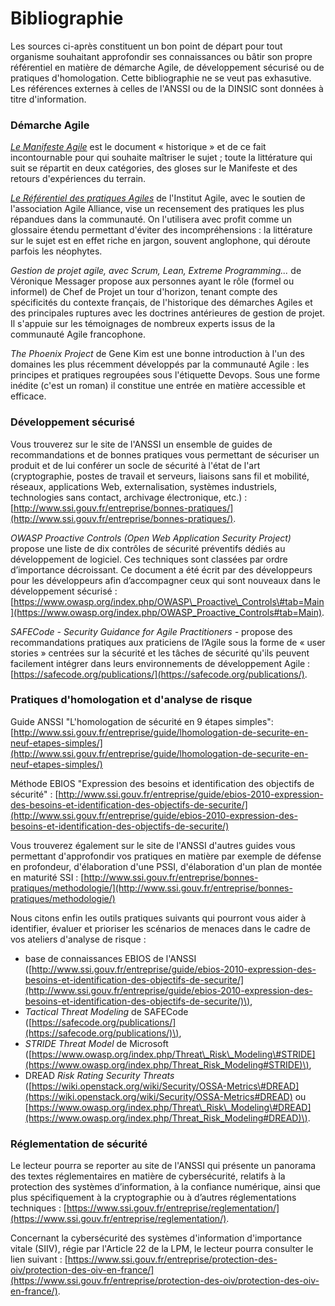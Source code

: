 # Bibliographie

Les sources ci-après constituent un bon point de départ pour tout organisme souhaitant approfondir ses connaissances ou bâtir son propre référentiel en matière de démarche Agile, de développement sécurisé ou de pratiques d'homologation. Cette bibliographie ne se veut pas exhasutive. Les références externes à celles de l'ANSSI ou de la DINSIC sont données à titre d'information.

### Démarche Agile

_[Le Manifeste Agile](http://agilemanifesto.org/iso/fr/manifesto.html)_ est le document « historique » et de ce fait incontournable pour qui souhaite maîtriser le sujet ; toute la littérature qui suit se répartit en deux catégories, des gloses sur le Manifeste et des retours d'expériences du terrain.

_[Le Référentiel des pratiques Agiles](http://institut-agile.fr/)_ de l'Institut Agile, avec le soutien de l'association Agile Alliance, vise un recensement des pratiques les plus répandues dans la communauté. On l'utilisera avec profit comme un glossaire étendu permettant d'éviter des incompréhensions : la littérature sur le sujet est en effet riche en jargon, souvent anglophone, qui déroute parfois les néophytes.

_Gestion de projet agile, avec Scrum, Lean, Extreme Programming..._ de Véronique Messager propose aux personnes ayant le rôle (formel ou informel) de Chef de Projet un tour d'horizon, tenant compte des spécificités du contexte français, de l'historique des démarches Agiles et des principales ruptures avec les doctrines antérieures de gestion de projet. Il s'appuie sur les témoignages de nombreux experts issus de la communauté Agile francophone.

_The Phoenix Project_ de Gene Kim est une bonne introduction à l'un des domaines les plus récemment développés par la communauté Agile : les principes et pratiques regroupées sous l'étiquette Devops. Sous une forme inédite (c'est un roman) il constitue une entrée en matière accessible et efficace.

### Développement sécurisé

Vous trouverez sur le site de l'ANSSI un ensemble de guides de recommandations et de bonnes pratiques vous permettant de sécuriser un produit et de lui conférer un socle de sécurité à l'état de l'art \(cryptographie, postes de travail et serveurs, liaisons sans fil et mobilité, réseaux, applications Web, externalisation, systèmes industriels, technologies sans contact, archivage électronique, etc.\) : [http://www.ssi.gouv.fr/entreprise/bonnes-pratiques/](http://www.ssi.gouv.fr/entreprise/bonnes-pratiques/).

_OWASP Proactive Controls \(Open Web Application Security Project\)_ propose une liste de dix contrôles de sécurité préventifs dédiés au développement de logiciel. Ces techniques sont classées par ordre d’importance décroissant. Ce document a été écrit par des développeurs pour les développeurs afin d’accompagner ceux qui sont nouveaux dans le développement sécurisé : [https://www.owasp.org/index.php/OWASP\_Proactive\_Controls\#tab=Main](https://www.owasp.org/index.php/OWASP_Proactive_Controls#tab=Main).

_SAFECode - Security Guidance for Agile Practitioners -_ propose des recommandations pratiques aux praticiens de l’Agile sous la forme de « user stories » centrées sur la sécurité et les tâches de sécurité qu'ils peuvent facilement intégrer dans leurs environnements de développement Agile : [https://safecode.org/publications/](https://safecode.org/publications/).

### Pratiques d'homologation et d'analyse de risque

Guide ANSSI "L'homologation de sécurité en 9 étapes simples": [http://www.ssi.gouv.fr/entreprise/guide/lhomologation-de-securite-en-neuf-etapes-simples/](http://www.ssi.gouv.fr/entreprise/guide/lhomologation-de-securite-en-neuf-etapes-simples/)

Méthode EBIOS "Expression des besoins et identification des objectifs de sécurité" : [http://www.ssi.gouv.fr/entreprise/guide/ebios-2010-expression-des-besoins-et-identification-des-objectifs-de-securite/](http://www.ssi.gouv.fr/entreprise/guide/ebios-2010-expression-des-besoins-et-identification-des-objectifs-de-securite/)

Vous trouverez également sur le site de l'ANSSI d'autres guides vous permettant d'approfondir vos pratiques en matière par exemple de défense en profondeur, d'élaboration d'une PSSI, d'élaboration d'un plan de montée en maturité SSI : [http://www.ssi.gouv.fr/entreprise/bonnes-pratiques/methodologie/](http://www.ssi.gouv.fr/entreprise/bonnes-pratiques/methodologie/)

Nous citons enfin les outils pratiques suivants qui pourront vous aider à identifier, évaluer et prioriser les scénarios de menaces dans le cadre de vos ateliers d'analyse de risque :

* base de connaissances EBIOS de l'ANSSI \([http://www.ssi.gouv.fr/entreprise/guide/ebios-2010-expression-des-besoins-et-identification-des-objectifs-de-securite/](http://www.ssi.gouv.fr/entreprise/guide/ebios-2010-expression-des-besoins-et-identification-des-objectifs-de-securite/)\), 
* _Tactical Threat Modeling_ de SAFECode \([https://safecode.org/publications/](https://safecode.org/publications/)\), 
* _STRIDE Threat Model_ de Microsoft \([https://www.owasp.org/index.php/Threat\_Risk\_Modeling\#STRIDE](https://www.owasp.org/index.php/Threat_Risk_Modeling#STRIDE)\), 
* DREAD _Risk Rating Security Threats_ \([https://wiki.openstack.org/wiki/Security/OSSA-Metrics\#DREAD](https://wiki.openstack.org/wiki/Security/OSSA-Metrics#DREAD) ou [https://www.owasp.org/index.php/Threat\_Risk\_Modeling\#DREAD](https://www.owasp.org/index.php/Threat_Risk_Modeling#DREAD)\).

### Réglementation de sécurité

Le lecteur pourra se reporter au site de l'ANSSI qui présente un panorama des textes réglementaires en matière de cybersécurité, relatifs à la protection des systèmes d’information, à la confiance numérique, ainsi que plus spécifiquement à la cryptographie ou à d’autres réglementations techniques : [https://www.ssi.gouv.fr/entreprise/reglementation/](https://www.ssi.gouv.fr/entreprise/reglementation/). 

Concernant la cybersécurité des systèmes d'information d'importance vitale \(SIIV\), régie par l'Article 22 de la LPM, le lecteur pourra consulter le lien suivant : [https://www.ssi.gouv.fr/entreprise/protection-des-oiv/protection-des-oiv-en-france/](https://www.ssi.gouv.fr/entreprise/protection-des-oiv/protection-des-oiv-en-france/).

